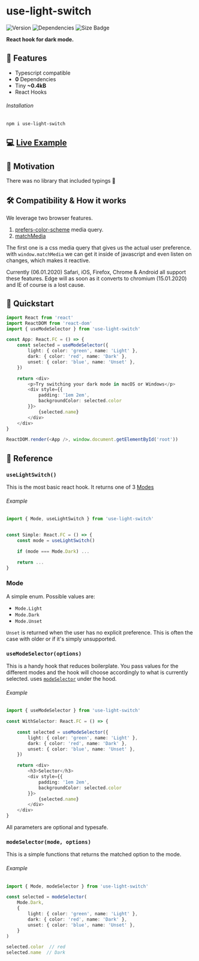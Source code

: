 # use-light-switch

![Version](https://badgen.net/npm/v/use-light-switch)
![Dependencies](https://badgen.net/david/dep/cupcakearmy/use-light-switch)
![Size Badge](https://badgen.net/bundlephobia/minzip/use-light-switch)

**React hook for dark mode.**

## 🌈 Features

- Typescript compatible
- **0** Dependencies
- Tiny **~0.4kB**
- React Hooks

###### Installation

```
npm i use-light-switch
```

## 💻 [Live Example](https://codesandbox.io/s/simple-wbpgp)

## 🤔 Motivation

There was no library that included typings 🤕

## 🛠 Compatibility & How it works

We leverage two browser features.

1. [prefers-color-scheme](https://caniuse.com/#feat=prefers-color-scheme) media query.
2. [matchMedia](https://caniuse.com/#feat=matchmedia)

The first one is a css media query that gives us the actual user preference. with `window.matchMedia` we can get it inside of javascript and even listen on changes, which makes it reactive.

Currently (06.01.2020) Safari, iOS, Firefox, Chrome & Android all support these features. Edge will as soon as it converts to chromium (15.01.2020) and IE of course is a lost cause.

## 🚀 Quickstart

```typescript
import React from 'react'
import ReactDOM from 'react-dom'
import { useModeSelector } from 'use-light-switch'

const App: React.FC = () => {
    const selected = useModeSelector({
        light: { color: 'green', name: 'Light' },
        dark: { color: 'red', name: 'Dark' },
        unset: { color: 'blue', name: 'Unset' },
    })

    return <div>
        <p>Try switching your dark mode in macOS or Windows</p>
        <div style={{
            padding: '1em 2em',
            backgroundColor: selected.color
        }}>
            {selected.name}
        </div>
    </div>
}

ReactDOM.render(<App />, window.document.getElementById('root'))
```

## 📒 Reference

### `useLightSwitch()`

This is the most basic react hook. It returns one of 3 [Modes](#mode)

###### Example

```typescript
import { Mode, useLightSwitch } from 'use-light-switch'


const Simple: React.FC = () => {
    const mode = useLightSwitch()

    if (mode === Mode.Dark) ...

    return ...
}
```


### Mode

A simple enum. Possible values are:

- `Mode.Light`
- `Mode.Dark`
- `Mode.Unset`

`Unset` is returned when the user has no explicit preference. This is often the case with older or if it's simply unsupported.

### `useModeSelector(options)`

This is a handy hook that reduces boilerplate. You pass values for the different modes and the hook will choose accordingly to what is currently selected. uses [`modeSelector`](#modeselectormode-options) under the hood.

###### Example

```typescript
import { useModeSelector } from 'use-light-switch'

const WithSelector: React.FC = () => {

    const selected = useModeSelector({
        light: { color: 'green', name: 'Light' },
        dark: { color: 'red', name: 'Dark' },
        unset: { color: 'blue', name: 'Unset' },
    })

    return <div>
        <h3>Selector</h3>
        <div style={{
            padding: '1em 2em',
            backgroundColor: selected.color
        }}>
            {selected.name}
        </div>
    </div>
}
```

All parameters are optional and typesafe.

### `modeSelector(mode, options)`

This is a simple functions that returns the matched option to the mode.

###### Example

```typescript
import { Mode, modeSelector } from 'use-light-switch'

const selected = modeSelector(
    Mode.Dark,
    {
        light: { color: 'green', name: 'Light' },
        dark: { color: 'red', name: 'Dark' },
        unset: { color: 'blue', name: 'Unset' },
    }
)

selected.color  // red
selected.name  // Dark
```
